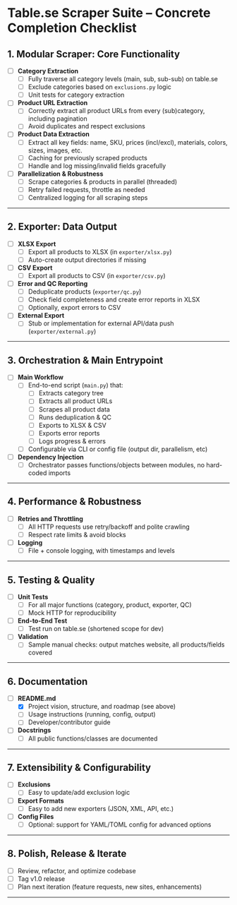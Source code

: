 # Table.se Scraper Suite – Concrete Completion Checklist

## 1. Modular Scraper: Core Functionality

- [ ] **Category Extraction**
  - [ ] Fully traverse all category levels (main, sub, sub-sub) on table.se
  - [ ] Exclude categories based on `exclusions.py` logic
  - [ ] Unit tests for category extraction

- [ ] **Product URL Extraction**
  - [ ] Correctly extract all product URLs from every (sub)category, including pagination
  - [ ] Avoid duplicates and respect exclusions

- [ ] **Product Data Extraction**
  - [ ] Extract all key fields: name, SKU, prices (incl/excl), materials, colors, sizes, images, etc.
  - [ ] Caching for previously scraped products
  - [ ] Handle and log missing/invalid fields gracefully

- [ ] **Parallelization & Robustness**
  - [ ] Scrape categories & products in parallel (threaded)
  - [ ] Retry failed requests, throttle as needed
  - [ ] Centralized logging for all scraping steps

---

## 2. Exporter: Data Output

- [ ] **XLSX Export**
  - [ ] Export all products to XLSX (in `exporter/xlsx.py`)
  - [ ] Auto-create output directories if missing

- [ ] **CSV Export**
  - [ ] Export all products to CSV (in `exporter/csv.py`)

- [ ] **Error and QC Reporting**
  - [ ] Deduplicate products (`exporter/qc.py`)
  - [ ] Check field completeness and create error reports in XLSX
  - [ ] Optionally, export errors to CSV

- [ ] **External Export**
  - [ ] Stub or implementation for external API/data push (`exporter/external.py`)

---

## 3. Orchestration & Main Entrypoint

- [ ] **Main Workflow**
  - [ ] End-to-end script (`main.py`) that:
    - [ ] Extracts category tree
    - [ ] Extracts all product URLs
    - [ ] Scrapes all product data
    - [ ] Runs deduplication & QC
    - [ ] Exports to XLSX & CSV
    - [ ] Exports error reports
    - [ ] Logs progress & errors
  - [ ] Configurable via CLI or config file (output dir, parallelism, etc)

- [ ] **Dependency Injection**
  - [ ] Orchestrator passes functions/objects between modules, no hard-coded imports

---

## 4. Performance & Robustness

- [ ] **Retries and Throttling**
  - [ ] All HTTP requests use retry/backoff and polite crawling
  - [ ] Respect rate limits & avoid blocks

- [ ] **Logging**
  - [ ] File + console logging, with timestamps and levels

---

## 5. Testing & Quality

- [ ] **Unit Tests**
  - [ ] For all major functions (category, product, exporter, QC)
  - [ ] Mock HTTP for reproducibility

- [ ] **End-to-End Test**
  - [ ] Test run on table.se (shortened scope for dev)

- [ ] **Validation**
  - [ ] Sample manual checks: output matches website, all products/fields covered

---

## 6. Documentation

- [ ] **README.md**
  - [x] Project vision, structure, and roadmap (see above)
  - [ ] Usage instructions (running, config, output)
  - [ ] Developer/contributor guide

- [ ] **Docstrings**
  - [ ] All public functions/classes are documented

---

## 7. Extensibility & Configurability

- [ ] **Exclusions**
  - [ ] Easy to update/add exclusion logic

- [ ] **Export Formats**
  - [ ] Easy to add new exporters (JSON, XML, API, etc.)

- [ ] **Config Files**
  - [ ] Optional: support for YAML/TOML config for advanced options

---

## 8. Polish, Release & Iterate

- [ ] Review, refactor, and optimize codebase
- [ ] Tag v1.0 release
- [ ] Plan next iteration (feature requests, new sites, enhancements)

---
